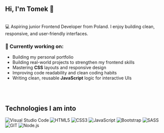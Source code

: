 ## Hi, I'm Tomek 👋
<br>
💻 Aspiring junior Frontend Developer from Poland. I enjoy building clean, responsive, and user-friendly interfaces.
<br>

### 🌱 Currently working on:
- Building my personal portfolio
- Building real-world projects to strengthen my frontend skills
- Mastering **CSS** layouts and responsive design
- Improving code readability and clean coding habits
- Writing clean, reusable **JavaScript** logic for interactive UIs
<br>
<br>

## Technologies I am into
![Visual Studio Code](https://img.icons8.com/?size=50&id=9OGIyU8hrxW5&format=png&color=000000)
![HTML5](https://img.icons8.com/?size=50&id=20909&format=png&color=000000)
![CSS3](https://img.icons8.com/?size=50&id=21278&format=png&color=000000)
![JavaScript](https://img.icons8.com/?size=50&id=PXTY4q2Sq2lG&format=png&color=000000)
![Bootstrap](https://img.icons8.com/?size=50&id=PndQWK6M1Hjo&format=png&color=000000)
![SASS](https://img.icons8.com/?size=50&id=QBqFNfPPB2Kx&format=png&color=000000)
![GIT](https://img.icons8.com/?size=50&id=20906&format=png&color=000000)
![Node.js](https://img.icons8.com/?size=50&id=hsPbhkOH4FMe&format=png&color=000000)

